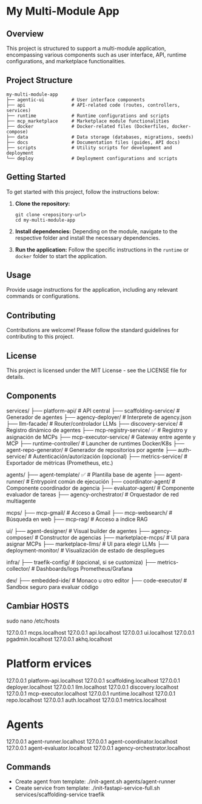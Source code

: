 # My Multi-Module App

## Overview
This project is structured to support a multi-module application, encompassing various components such as user interface, API, runtime configurations, and marketplace functionalities.

## Project Structure
```
my-multi-module-app
├── agentic-ui          # User interface components
├── api                 # API-related code (routes, controllers, services)
├── runtime             # Runtime configurations and scripts
├── mcp_marketplace     # Marketplace module functionalities
├── docker              # Docker-related files (Dockerfiles, docker-compose)
├── data                # Data storage (databases, migrations, seeds)
├── docs                # Documentation files (guides, API docs)
├── scripts             # Utility scripts for development and deployment
└── deploy              # Deployment configurations and scripts
```

## Getting Started
To get started with this project, follow the instructions below:

1. **Clone the repository:**
   ```
   git clone <repository-url>
   cd my-multi-module-app
   ```

2. **Install dependencies:**
   Depending on the module, navigate to the respective folder and install the necessary dependencies.

3. **Run the application:**
   Follow the specific instructions in the `runtime` or `docker` folder to start the application.

## Usage
Provide usage instructions for the application, including any relevant commands or configurations.

## Contributing
Contributions are welcome! Please follow the standard guidelines for contributing to this project.

## License
This project is licensed under the MIT License - see the LICENSE file for details.

## Components
services/
├── platform-api/              # API central
├── scaffolding-service/       # Generador de agentes
├── agency-deployer/           # Interprete de agency.json
├── llm-facade/                # Router/controlador LLMs
├── discovery-service/         # Registro dinámico de agentes
├── mcp-registry-service/ ✅   # Registro y asignación de MCPs
├── mcp-executor-service/      # Gateway entre agente y MCP
├── runtime-controller/        # Launcher de runtimes Docker/K8s
├── agent-repo-generator/      # Generador de repositorios por agente
├── auth-service/              # Autenticación/autorización (opcional)
├── metrics-service/           # Exportador de métricas (Prometheus, etc.)

agents/
├── agent-template/ ✅          # Plantilla base de agente
├── agent-runner/              # Entrypoint común de ejecución
├── coordinator-agent/         # Componente coordinador de agencia
├── evaluator-agent/           # Componente evaluador de tareas
├── agency-orchestrator/       # Orquestador de red multiagente

mcps/
├── mcp-gmail/                 # Acceso a Gmail
├── mcp-websearch/             # Búsqueda en web
├── mcp-rag/                   # Acceso a índice RAG

ui/
├── agent-designer/            # Visual builder de agentes
├── agency-composer/           # Constructor de agencias
├── marketplace-mcps/          # UI para asignar MCPs
├── marketplace-llms/          # UI para elegir LLMs
├── deployment-monitor/        # Visualización de estado de despliegues

infra/
├── traefik-config/            # (opcional, si se customiza)
├── metrics-collector/         # Dashboards/logs Prometheus/Grafana

dev/
├── embedded-ide/              # Monaco u otro editor
├── code-executor/             # Sandbox seguro para evaluar código

## Cambiar HOSTS
sudo nano /etc/hosts

127.0.0.1 mcps.localhost
127.0.0.1 api.localhost
127.0.0.1 ui.localhost
127.0.0.1 pgadmin.localhost
127.0.0.1 akhq.localhost

# Platform ervices
127.0.0.1 platform-api.localhost
127.0.0.1 scaffolding.localhost
127.0.0.1 deployer.localhost
127.0.0.1 llm.localhost
127.0.0.1 discovery.localhost
127.0.0.1 mcp-executor.localhost
127.0.0.1 runtime.localhost
127.0.0.1 repo.localhost
127.0.0.1 auth.localhost
127.0.0.1 metrics.localhost

# Agents
127.0.0.1 agent-runner.localhost
127.0.0.1 agent-coordinator.localhost
127.0.0.1 agent-evaluator.localhost
127.0.0.1 agency-orchestrator.localhost

## Commands
- Create agent from template: ./init-agent.sh agents/agent-runner
- Create service from template: ./init-fastapi-service-full.sh services/scaffolding-service traefik